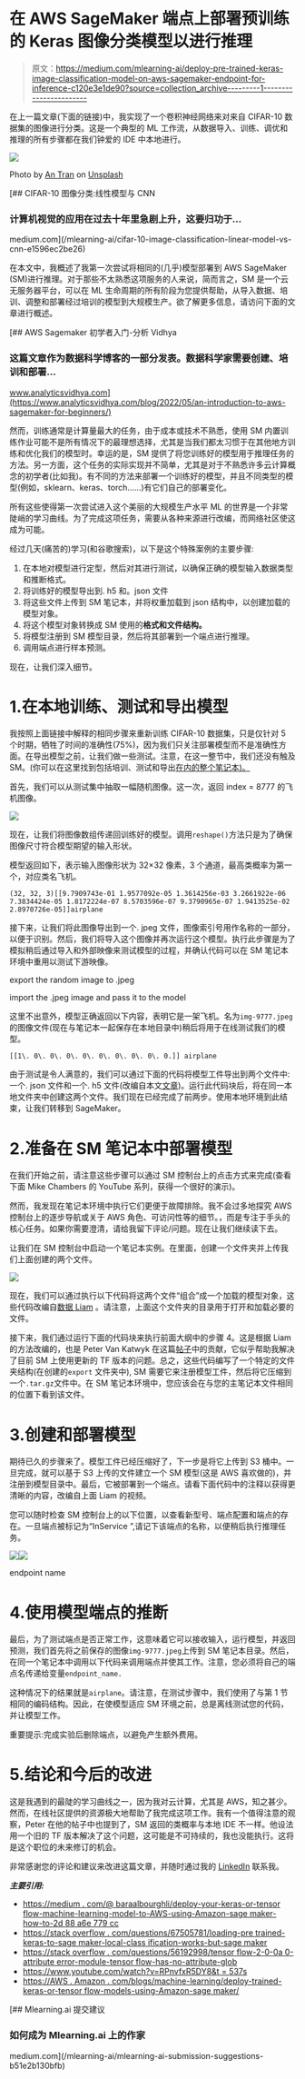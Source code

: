 # 在 AWS SageMaker 端点上部署预训练的 Keras 图像分类模型以进行推理

> 原文：<https://medium.com/mlearning-ai/deploy-pre-trained-keras-image-classification-model-on-aws-sagemaker-endpoint-for-inference-c120e3e1de90?source=collection_archive---------1----------------------->

在上一篇文章(下面的链接)中，我实现了一个卷积神经网络来对来自 CIFAR-10 数据集的图像进行分类。这是一个典型的 ML 工作流，从数据导入、训练、调优和推理的所有步骤都在我们钟爱的 IDE 中本地进行。

![](img/d054e806cab018eb459730aae4203ce8.png)

Photo by [An Tran](https://unsplash.com/@vinhan?utm_source=medium&utm_medium=referral) on [Unsplash](https://unsplash.com?utm_source=medium&utm_medium=referral)

[](/mlearning-ai/cifar-10-image-classification-linear-model-vs-cnn-e1596ec2be26) [## CIFAR-10 图像分类:线性模型与 CNN

### 计算机视觉的应用在过去十年里急剧上升，这要归功于…

medium.com](/mlearning-ai/cifar-10-image-classification-linear-model-vs-cnn-e1596ec2be26) 

在本文中，我概述了我第一次尝试将相同的(几乎)模型部署到 AWS SageMaker (SM)进行推理。对于那些不太熟悉这项服务的人来说，简而言之，SM 是一个云无服务器平台，可以在 ML 生命周期的所有阶段为您提供帮助，从导入数据、培训、调整和部署经过培训的模型到大规模生产。欲了解更多信息，请访问下面的文章进行概述。

[](https://www.analyticsvidhya.com/blog/2022/05/an-introduction-to-aws-sagemaker-for-beginners/) [## AWS Sagemaker 初学者入门-分析 Vidhya

### 这篇文章作为数据科学博客的一部分发表。数据科学家需要创建、培训和部署…

www.analyticsvidhya.com](https://www.analyticsvidhya.com/blog/2022/05/an-introduction-to-aws-sagemaker-for-beginners/) 

然而，训练通常是计算量最大的任务，由于成本或技术不熟悉，使用 SM 内置训练作业可能不是所有情况下的最理想选择，尤其是当我们都太习惯于在其他地方训练和优化我们的模型时。幸运的是，SM 提供了将您训练好的模型用于推理任务的方法。另一方面，这个任务的实际实现并不简单，尤其是对于不熟悉许多云计算概念的初学者(比如我)。有不同的方法来部署一个训练好的模型，并且不同类型的模型(例如，sklearn、keras、torch……)有它们自己的部署变化。

所有这些使得第一次尝试进入这个美丽的大规模生产水平 ML 的世界是一个非常陡峭的学习曲线。为了完成这项任务，需要从各种来源进行改编，而网络社区使这成为可能。

经过几天(痛苦的)学习(和谷歌搜索)，以下是这个特殊案例的主要步骤:

1.  在本地对模型进行定型，然后对其进行测试，以确保正确的模型输入数据类型和推断格式。
2.  将训练好的模型导出到. h5 和。json 文件
3.  将这些文件上传到 SM 笔记本，并将权重加载到 json 结构中，以创建加载的模型对象。
4.  将这个模型对象转换成 SM 使用的**格式和文件结构。**
5.  将模型注册到 SM 模型目录，然后将其部署到一个端点进行推理。
6.  调用端点进行样本预测。

现在，让我们深入细节。

# 1.在本地训练、测试和导出模型

我按照上面链接中解释的相同步骤来重新训练 CIFAR-10 数据集，只是仅针对 5 个时期，牺牲了时间的准确性(75%)，因为我们只关注部署模型而不是准确性方面。在导出模型之前，让我们做一些测试。注意，在这一整节中，我们还没有触及 SM。(你可以在这里找到包括培训、测试和导出[在内的整个笔记本)。](https://github.com/joshuavaple/cifar-10-for-sagemaker.git)

首先，我们可以从测试集中抽取一幅随机图像。这一次，返回 index = 8777 的飞机图像。

![](img/58f3f92aadfb4649a3b6a9de62dfe492.png)

现在，让我们将图像数组传递回训练好的模型。调用`reshape()`方法只是为了确保图像尺寸符合模型期望的输入形状。

模型返回如下，表示输入图像形状为 32×32 像素，3 个通道，最高类概率为第一个，对应类名飞机。

```
(32, 32, 3)[[9.7909743e-01 1.9577092e-05 1.3614256e-03 3.2661922e-06 7.3834424e-05 1.8172224e-07 8.5703596e-07 9.3790965e-07 1.9413525e-02 2.8970726e-05]]airplane
```

接下来，让我们将此图像导出到一个. jpeg 文件，图像索引号用作名称的一部分，以便于识别。然后，我们将导入这个图像并再次运行这个模型。执行此步骤是为了模拟稍后通过导入和外部映像来测试模型的过程，并确认代码可以在 SM 笔记本环境中重用以测试下游映像。

export the random image to .jpeg

import the .jpeg image and pass it to the model

这里不出意外，模型正确返回以下内容，表明它是一架飞机。名为`img-9777.jpeg`的图像文件(现在与笔记本一起保存在本地目录中)稍后将用于在线测试我们的模型。

```
[[1\. 0\. 0\. 0\. 0\. 0\. 0\. 0\. 0\. 0.]] airplane
```

由于测试是令人满意的，我们可以通过下面的代码将模型工件导出到两个文件中:一个. json 文件和一个. h5 文件(改编自本文[文章](/@baraaalbourghli/deploy-your-keras-or-tensorflow-machine-learning-model-to-aws-using-amazon-sagemaker-how-to-2d88a6e779cc))。运行此代码块后，将在同一本地文件夹中创建这两个文件。我们现在已经完成了前两步。使用本地环境到此结束，让我们转移到 SageMaker。

# 2.准备在 SM 笔记本中部署模型

在我们开始之前，请注意这些步骤可以通过 SM 控制台上的点击方式来完成(查看下面 Mike Chambers 的 YouTube 系列，获得一个很好的演示)。

然而，我发现在笔记本环境中执行它们更便于故障排除。我不会过多地探究 AWS 控制台上的逐步导航或关于 AWS 角色、可访问性等的细节。，而是专注于手头的核心任务。如果你需要澄清，请给我留下评论/问题。现在让我们继续读下去。

让我们在 SM 控制台中启动一个笔记本实例。在里面，创建一个文件夹并上传我们上面创建的两个文件。

![](img/78773708fcb30ddb955d0869600041d0.png)

现在，我们可以通过执行以下代码将这两个文件“组合”成一个加载的模型对象，这些代码改编自[数据 Liam](https://www.youtube.com/watch?v=RPnvfxR5DY8&t=537s) 。请注意，上面这个文件夹的目录用于打开和加载必要的文件。

接下来，我们通过运行下面的代码块来执行前面大纲中的步骤 4。这是根据 Liam 的方法改编的，也是 Peter Van Katwyk 在这篇[帖子](https://stackoverflow.com/questions/67505781/loading-pretrained-keras-to-sagemaker-local-classification-works-but-sagemaker)中的贡献，它似乎帮助我解决了目前 SM 上使用更新的 TF 版本的问题。总之，这些代码编写了一个特定的文件夹结构(在创建的`export` 文件夹中), SM 需要它来注册模型工件，然后将它压缩到一个`.tar.gz`文件中。在 SM 笔记本环境中，您应该会在与您的主笔记本文件相同的位置下看到该文件。

# 3.创建和部署模型

期待已久的步骤来了。模型工件已经压缩好了，下一步是将它上传到 S3 桶中。一旦完成，就可以基于 S3 上传的文件建立一个 SM 模型(这是 AWS 喜欢做的)，并注册到模型目录中。最后，它被部署到一个端点。请看下面代码中的注释以获得更清晰的内容，改编自上面 Liam 的视频。

您可以随时检查 SM 控制台上的以下位置，以查看新型号、端点配置和端点的存在。一旦端点被标记为“InService ”,请记下该端点的名称，以便稍后执行推理任务。

![](img/a6a14540e93f124a8591795cf19aa9e9.png)![](img/b0f34ce97b5b328e08cdf608f34b9f90.png)

endpoint name

# 4.使用模型端点的推断

最后，为了测试端点是否正常工作，这意味着它可以接收输入，运行模型，并返回预测，我们首先将之前保存的图像`img-9777.jpeg`上传到 SM 笔记本目录。然后，在同一个笔记本中调用以下代码来调用端点并使其工作。注意，您必须将自己的端点名传递给变量`endpoint_name.`

这种情况下的结果就是`airplane`。请注意，在测试步骤中，我们使用了与第 1 节相同的编码结构。因此，在使模型适应 SM 环境之前，总是离线测试您的代码，并让模型工作。

重要提示:完成实验后删除端点，以避免产生额外费用。

# 5.结论和今后的改进

这是我遇到的最陡的学习曲线之一，因为我对云计算，尤其是 AWS，知之甚少。然而，在线社区提供的资源极大地帮助了我完成这项工作。我有一个值得注意的观察，Peter 在他的帖子中也提到了，SM 返回的类概率与本地 IDE 不一样。他设法用一个旧的 TF 版本解决了这个问题，这可能是不可持续的，我也没能执行。这将是这个职位的未来修订的机会。

非常感谢您的评论和建议来改进这篇文章，并随时通过我的 [LinkedIn](https://www.linkedin.com/in/levuanhphuong/) 联系我。

***主要引用:***

*   [https://medium . com/@ baraalbourghli/deploy-your-keras-or-tensor flow-machine-learning-model-to-AWS-using-Amazon-sage maker-how-to-2d 88 a6e 779 cc](/@baraaalbourghli/deploy-your-keras-or-tensorflow-machine-learning-model-to-aws-using-amazon-sagemaker-how-to-2d88a6e779cc)
*   [https://stack overflow . com/questions/67505781/loading-pre trained-keras-to-sage maker-local-class ification-works-but-sage maker](https://stackoverflow.com/questions/67505781/loading-pretrained-keras-to-sagemaker-local-classification-works-but-sagemaker)
*   [https://stack overflow . com/questions/56192998/tensor flow-2-0-0a 0-attribute error-module-tensor flow-has-no-attribute-glob](https://stackoverflow.com/questions/56192998/tensorflow-2-0-0a0-attributeerror-module-tensorflow-has-no-attribute-glob)
*   [https://www.youtube.com/watch?v=RPnvfxR5DY8&t = 537s](https://www.youtube.com/watch?v=RPnvfxR5DY8&t=537s)
*   [https://AWS . Amazon . com/blogs/machine-learning/deploy-trained-keras-or-tensor flow-models-using-Amazon-sage maker/](https://aws.amazon.com/blogs/machine-learning/deploy-trained-keras-or-tensorflow-models-using-amazon-sagemaker/)

[](/mlearning-ai/mlearning-ai-submission-suggestions-b51e2b130bfb) [## Mlearning.ai 提交建议

### 如何成为 Mlearning.ai 上的作家

medium.com](/mlearning-ai/mlearning-ai-submission-suggestions-b51e2b130bfb)